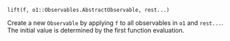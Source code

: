 ```
lift(f, o1::Observables.AbstractObservable, rest...)
```

Create a new `Observable` by applying `f` to all observables in `o1` and `rest...`. The initial value is determined by the first function evaluation.
